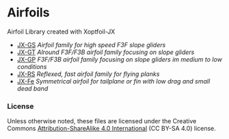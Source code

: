 # Airfoils
Airfoil Library created with Xoptfoil-JX

- [JX-GS](JX-GS)    *Airfoil family for high speed F3F slope gliders*
- [JX-GT](JX-GT)    *Alround F3F/F3B airfoil family focusing on slope gliders*
- [JX-GP](JX-GP)    *F3F/F3B airfoil family focusing on slope gliders im medium to low conditions*
- [JX-RS](JX-RS)    *Reflexed, fast airfoil family for flying planks*
- [JX-Fe](JX-Fe)    *Symmetrical airfoil for tailplane or fin with low drag and small dead band*

### License
Unless otherwise noted, these files are licensed under the Creative Commons [Attribution-ShareAlike 4.0 International](https://creativecommons.org/licenses/by-sa/4.0/) (CC BY-SA 4.0) license.
